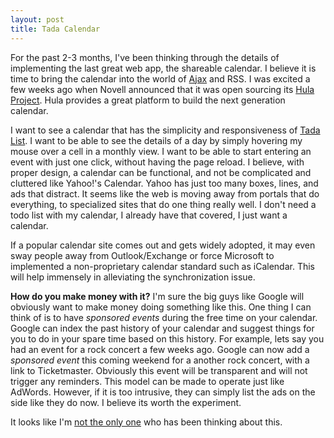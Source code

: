 ```yaml
--- 
layout: post
title: Tada Calendar
---
```

For the past 2-3 months, I've been thinking through the details of implementing the last great web app, the shareable calendar.  I believe it is time to bring the calendar into the world of <a href="http://www.adaptivepath.com/publications/essays/archives/000385.php">Ajax</a>  and RSS.  I was excited a few weeks ago when Novell announced that it was open sourcing its <a href="http://hula-project.org/Hula_Server">Hula Project</a>.  Hula provides a great platform to build the next generation calendar.  

I want to see a calendar that has the simplicity and responsiveness of <a href="http://www.tadalist.com/">Tada List</a>.  I want to be able to see the details of a day by simply hovering my mouse over a cell in a monthly view.  I want to be able to start entering an event with just one click, without having the page reload.  I believe, with proper design, a calendar can be functional, and not be complicated and cluttered like Yahoo!'s Calendar.  Yahoo has just too many boxes, lines, and ads that distract.  It seems like the web is moving away from portals that do everything, to specialized sites that do one thing really well.  I don't need a todo list with my calendar, I already have that covered, I just want a calendar. 

If a popular calendar site comes out and gets widely adopted, it may even sway people away from Outlook/Exchange or force Microsoft to implemented a non-proprietary calendar standard such as iCalendar.  This will help immensely in alleviating the synchronization issue.

<b>How do you make money with it?</b>
I'm sure the big guys like Google will obviously want to make money doing something like this.  One thing I can think of is to have _sponsored events_ during the free time on your calendar.  Google can index the past history of your calendar and suggest things for you to do in your spare time based on this history.  For example, lets say you had an event for a rock concert a few weeks ago.  Google can now add a _sponsored event_ this coming weekend for a another rock concert, with a link to Ticketmaster.  Obviously this event will be transparent and will not trigger any reminders.  This model can be made to operate just like AdWords.  However, if it is too intrusive, they can simply list the ads on the side like they do now.  I believe its worth the experiment.

It looks like I'm <a href="http://jeremy.zawodny.com/blog/archives/004282.html"> not the only one</a> who has been thinking about this.
